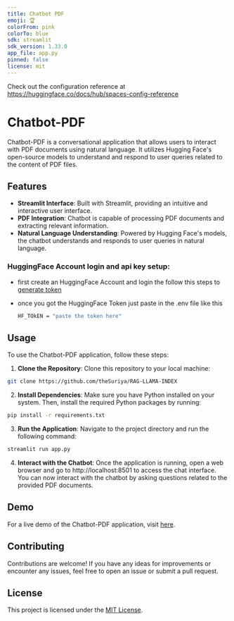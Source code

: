 ```yaml
---
title: Chatbot PDF
emoji: 🏆
colorFrom: pink
colorTo: blue
sdk: streamlit
sdk_version: 1.33.0
app_file: app.py
pinned: false
license: mit
---
```


Check out the configuration reference at https://huggingface.co/docs/hub/spaces-config-reference

# Chatbot-PDF

Chatbot-PDF is a conversational application that allows users to interact with PDF documents using natural language. It utilizes Hugging Face's open-source models to understand and respond to user queries related to the content of PDF files.

## Features

- **Streamlit Interface**: Built with Streamlit, providing an intuitive and interactive user interface.
- **PDF Integration**: Chatbot is capable of processing PDF documents and extracting relevant information.
- **Natural Language Understanding**: Powered by Hugging Face's models, the chatbot understands and responds to user queries in natural language.

### HuggingFace Account login and api key setup:

- first create an HuggingFace Account and login the follow this steps to [generate token](https://huggingface.co/docs/hub/security-tokens)

- once you got the HuggingFace Token just paste in the .env file like this
  ```bash
  HF_TOkEN = "paste the token here"
  ```
## Usage

To use the Chatbot-PDF application, follow these steps:

1. **Clone the Repository**: Clone this repository to your local machine:
```bash
git clone https://github.com/theSuriya/RAG-LLAMA-INDEX
```
2. **Install Dependencies**: Make sure you have Python installed on your system. Then, install the required Python packages by running:
```bash
pip install -r requirements.txt
```
3. **Run the Application**: Navigate to the project directory and run the following command:
 ```bash
 streamlit run app.py
 ```
4. **Interact with the Chatbot**: Once the application is running, open a web browser and go to http://localhost:8501 to access the chat interface. You can now interact with the chatbot by asking questions related to the provided PDF documents.

## Demo

For a live demo of the Chatbot-PDF application, visit [here](https://huggingface.co/spaces/suriya7/Chatbot-PDF).

## Contributing

Contributions are welcome! If you have any ideas for improvements or encounter any issues, feel free to open an issue or submit a pull request.

## License

This project is licensed under the [MIT License](LICENSE).




